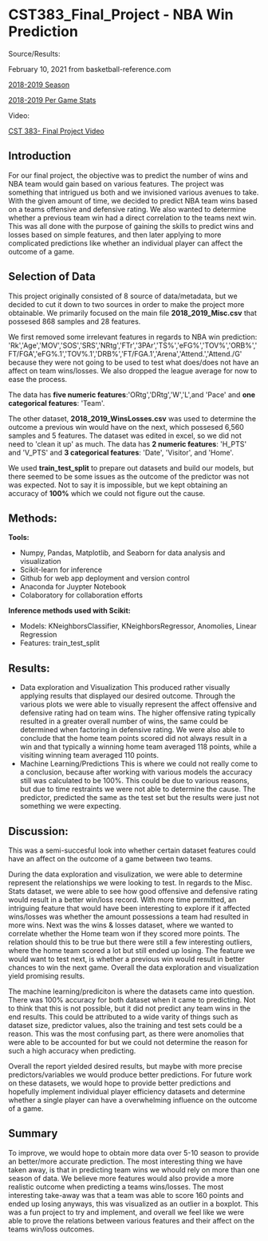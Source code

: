 # CST383_Final_Project - NBA Win Prediction

Source/Results:

February 10, 2021 from basketball-reference.com

[2018-2019 Season](https://www.basketball-reference.com/leagues/NBA_2019.html)

[2018-2019 Per Game Stats](https://www.basketball-reference.com/leagues/NBA_2019_games.html)

Video: 

[CST 383- Final Project Video](https://youtu.be/yWvCwfWzItg)


## Introduction
For our final project, the objective was to predict the number of wins and NBA team would gain based on various features. The project was something that intrigued us both and we invisioned various avenues to take. With the given amount of time, we decided to predict NBA team wins based on a teams offensive and defensive rating. We also wanted to determine whether a previous team win had a direct correlation to the teams next win. This was all done with the purpose of gaining the skills to predict wins and losses based on simple features, and then later applying to more complicated predictions like whether an individual player can affect the outcome of a game.


## Selection of Data

This project originally consisted of 8 source of data/metadata, but we decided to cut it down to two sources in order to make the project more obtainable. We primarily focused on the main file **2018_2019_Misc.csv** that possesed 868 samples and 28 features.

We first removed some irrelevant features in regards to NBA win prediction: 'Rk','Age','MOV','SOS','SRS','NRtg','FTr','3PAr','TS%','eFG%','TOV%','ORB%','FT/FGA','eFG%.1','TOV%.1','DRB%','FT/FGA.1','Arena','Attend.','Attend./G'
because they were not going to be used to test what does/does not have an affect on team wins/losses. We also dropped the league average for now to ease the process.

The data has **five numeric features**:'ORtg','DRtg','W','L',and 'Pace' and **one categorical features**: 'Team'.

The other dataset, **2018_2019_WinsLosses.csv** was used to determine the outcome a previous win would have on the next, which possesed 6,560 samples and 5 features. The dataset was edited in excel, so we did not need to 'clean it up' as much. The data has **2 numeric features**: 'H_PTS' and 'V_PTS' and **3 categorical features**: 'Date', 'Visitor', and 'Home'.

We used **train_test_split** to prepare out datasets and build our models, but there seemed to be some issues as the outcome of the predictor was not was expected. Not to say it is impossible, but we kept obtaining an accuracy of **100%** which we could not figure out the cause.

## Methods:

**Tools:**

- Numpy, Pandas, Matplotlib, and Seaborn for data analysis and visualization
- Scikit-learn for inference
- Github for web app deployment and version control
- Anaconda for Juypter Notebook
- Colaboratory for collaboration efforts

**Inference methods used with Scikit:**

- Models: KNeighborsClassifier, KNeighborsRegressor, Anomolies, Linear Regression
- Features: train_test_split

## Results:
- Data exploration and Visualization
This produced rather visually applying results that displayed our desired outcome. Through the various plots we were able to visually represent the affect offensive and defensive rating had on team wins. The higher offensive rating typically resulted in a greater overall number of wins, the same could be determined when factoring in defensive rating. We were also able to conclude that the home team points scored did not always result in a win and that typically a winning home team averaged 118 points, while a visiting winning team averaged 110 points.
- Machine Learning/Predictions
This is where we could not really come to a conclusion, because after working with various models the accuracy still was calculated to be 100%. This could be due to various reasons, but due to time restraints we were not able to determine the cause. The predictor, predicted the same as the test set but the results were just not something we were expecting.

## Discussion:

This was a semi-succesful look into whether certain dataset features could have an affect on the outcome of a game between two teams.

During the data exploration and visulization, we were able to determine represent the relationships we were looking to test. In regards to the Misc. Stats dataset, we were able to see how good offensive and defensive rating would result in a better win/loss record. With more time permitted, an intriguing feature that would have been interesting to explore if it affected wins/losses was whether the amount possessions a team had resulted in more wins. Next was the wins & losses dataset, where we wanted to correlate whether the Home team won if they scored more points. The relation should this to be true but there were still a few interesting outliers, where the home team scored a lot but still ended up losing. The feature we would want to test next, is whether a previous win would result in better chances to win the next game. Overall the data exploration and visualization yield promising results.

The machine learning/prediciton is where the datasets came into question. There was 100% accuracy for both dataset when it came to predicting. Not to think that this is not possible, but it did not predict any team wins in the end results. This could be attributed to a wide varity of things such as dataset size, predictor values, also the training and test sets could be a reason. This was the most confusing part, as there were anomolies that were able to be accounted for but we could not determine the reason for such a high accuracy when predicting.

Overall the report yielded desired results, but maybe with more precise predictors/variables we would produce better predictions. For future work on these datasets, we would hope to provide better predictions and hopefully implement individual player efficiency datasets and determine whether a single player can have a overwhelming influence on the outcome of a game.

## Summary
To improve, we would hope to obtain more data over 5-10 season to provide an better/more accurate prediction. The most interesting thing we have taken away, is that in predicting team wins we whould rely on more than one season of data. We believe more features would also provide a more realistic outcome when predicting a teams wins/losses. The most interesting take-away was that a team was able to score 160 points and ended up losing anyways, this was visualized as an outlier in a boxplot. This was a fun project to try and implement, and overall we feel like we were able to prove the relations between various features and their affect on the teams win/loss outcomes. 
